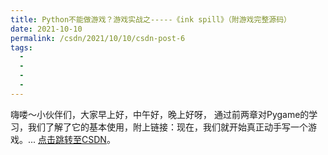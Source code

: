 ```yaml
---
title: Python不能做游戏？游戏实战之-----《ink spill》（附游戏完整源码）
date: 2021-10-10
permalink: /csdn/2021/10/10/csdn-post-6
tags:
  - 
  - 
  - 
  - 
---
```


嗨喽～小伙伴们，大家早上好，中午好，晚上好呀，    通过前两章对Pygame的学习，我们了解了它的基本使用，附上链接：现在，我们就开始真正动手写一个游戏。... [点击跳转至CSDN](https://blog.csdn.net/sixibiheye/article/details/120689843)。